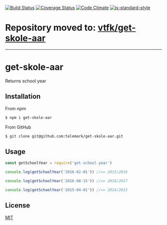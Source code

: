 [![Build Status](https://travis-ci.org/telemark/get-skole-aar.svg?branch=master)](https://travis-ci.org/telemark/get-skole-aar)
[![Coverage Status](https://coveralls.io/repos/telemark/get-skole-aar/badge.svg?branch=master&service=github)](https://coveralls.io/github/telemark/get-skole-aar?branch=master)
[![Code Climate](https://codeclimate.com/github/telemark/get-skole-aar/badges/gpa.svg)](https://codeclimate.com/github/telemark/get-skole-aar)
[![js-standard-style](https://img.shields.io/badge/code%20style-standard-brightgreen.svg?style=flat)](https://github.com/feross/standard)

# Repository moved to: [vtfk/get-skole-aar](https://github.com/vtfk/get-skole-aar)

----

# get-skole-aar

Returns school year

## Installation

From npm

```sh
$ npm i get-skole-aar
```

From GitHub

```sh
$ git clone git@github.com:telemark/get-skole-aar.git
```

## Usage

```JavaScript
const getSchoolYear = require('get-school-year')

console.log(getSchoolYear('2016-02-01')) //=> 2015/2016

console.log(getSchoolYear('2016-08-15')) //=> 2016/2017

console.log(getSchoolYear('2015-04-01')) //=> 2014/2015
```

## License

[MIT](LICENSE)
